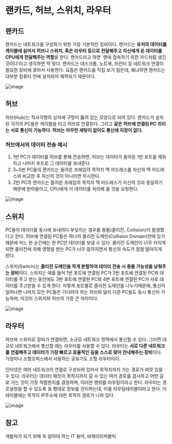 # 랜카드, 허브, 스위치, 라우터


## 랜카드
랜카드는 네트워크를 구성하기 위한 가장 기본적인 장비이다. 랜카드는 **유저의 데이터를 케이블에 실어서 허브나 스위치, 혹은 라우터 등으로 전달해주고 자신에게 온 데이터를 CPU에게 전달해주는 역할**을 한다.
랜카드라고 하면 ‘랜에 접속하기 위한 카드처럼 생긴 것이다’라고 생각하면 딱 맞다. 랜카드는 데스크톱, 노트북, 프린터 등 네트워크 연결이 필요한 장비에 꽂아서 사용한다. 요즘은 랜카드를 직접 보기 힘든데, 왜냐하면 랜카드는 대부분 컴퓨터 안에 설치되어 제작되기 때문이다. 

![image](https://user-images.githubusercontent.com/46465928/164088627-adff8ab0-1d7e-4f43-abf5-c0149fa3c300.png)

## 허브
허브(Hub)는 직사각형의 상자에 구멍이 뚫려 있는 모양으로 되어 있다. 랜카드가 설치된 각각의 PC들은 케이블을 타고 허브로 연결된다. 그리고 **같은 허브에 연결된 PC 끼리는 서로 통신이 가능하다. 허브는 아무런 세팅이 없어도 통신에 지장이 없다.**

### 허브에서의 데이터 전송 예시
1. 1번 PC가 데이터를 허브를 통해 전송하면, 허브는 데이터가 들어온 1번 포트를 제외하고 나머지 포트로 그 데이터를 보내준다.
2. 3~5번 PC들의 랜카드는 들어온 프레임의 목적지 맥 어드레스를 자신의 맥 어드레스와 비교한 후 자신의 것이 아니라면 무시한다.
3. 2번 PC의 랜카드는 들어온 프레임의 목적지 맥 어드레스가 자신의 것과 동일하기 때문에 받아들이고, CPU에게 이 데이터를 처리해 줄 것을 요청한다.

![image](https://user-images.githubusercontent.com/46465928/164085514-4e8ddba2-2b8c-4461-9468-f0d3fac98d10.png)


## 스위치
PC들이 데이터를 동시에 보내려다 부딪히는 경우를 충돌(콜리전, Collision)이 발생했다고 한다. 허브에 연결된 PC들은 하나의 콜리전 도메인(Collision Domain)안에 있기 때문에 어느 한 순간에는 한 PC만 데이터를 보낼 수 있다. 콜리전 도메인이 너무 커지게 되면 콜리전에 의해 영향을 받는 PC가 너무 많아지면서 통신의 속도가 점점 떨어지게 된다. 

스위치(Switch)는 **콜리전 도메인을 작게 분할하여 데이터 전송 시 충돌 가능성을 낮춰주는 장비**이다.
스위치는 예를 들어 1번 포트에 연결된 PC가 2번 포트에 연결된 PC와 데이터를 주고 받는 동안에도 3번 포트에 연결된 PC와 4번 포트에 연결된 PC가 서로 데이터를 주고받을 수 있게 한다. 이렇게 포트별로 콜리전 도메인을 나누기때문에, 통신이 일어나면 나머지 모든 PC들은 기다려야 하는 허브와 달리 다른 PC들도 동시 통신이 가능하며, 이것이 스위치와 허브의 가장 큰 차이이다.

![image](https://user-images.githubusercontent.com/46465928/164086583-4823992f-44fa-47a9-9543-516170b89be6.png)

## 라우터
허브와 스위치로 장비가 연결되면, 소규모 네트워크 영역에서 통신할 수 있다. 그러면 대규모 네트워크에서 통신할 때는 라우터를 사용할 수 있다. 라우터는 **서로 다른 네트워크를 연결해주고 데이터가 가장 빠르고 효율적인 길을 스스로 찾아 안내해주는 장비**이다. 가정이나 소형오피스에서 사용하는 공유기도 소형 라우터이다.

인터넷은 여러 네트워크의 연결로 구성되어 있어서 목적지까지 가는 경로가 여럿 있을 수 있다. 라우터는 데이터 패킷이 목적지까지 갈 수 있는 여러 경로를 검사하고 어떤 길로 가는 것이 가장 적합한지를 결정하며, 이러한 행위를 라우팅이라고 한다. 라우터는 경로설정을 할 수 있도록 표 형태로 정보를 관리하는데, 이를 라우팅테이블이라고 한다. 이 테이블에는 목적지 IP주소에 대한 최적의 경로가 나와 있다.

![image](https://user-images.githubusercontent.com/46465928/164088151-33f3d0ef-7b36-4704-89b6-739dae107d98.png)

## 참고
개발자가 되기 위해 꼭 알아야 하는 IT 용어, 비제이리퍼블릭

